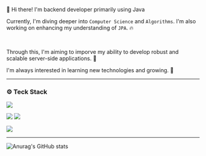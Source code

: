 👋 Hi there! I'm backend developer primarily using Java

Currently, I'm diving deeper into `Computer Science` and `Algorithms`. I'm also working on enhancing my understanding of `JPA`. 🔥

<br/>

Through this, I'm aiming to imporve my ability to develop robust and scalable server-side applications. 💪

I'm always interested in learning new technologies and growing. 🚀

-----

### ⚙️ Teck Stack

<img src="https://img.shields.io/badge/JAVA-007396?style=for-the-badge&logo=java&logoColor=white">

<img src="https://img.shields.io/badge/springboot-6DB33F?style=for-the-badge&logo=springboot&logoColor=white"> <img src="https://img.shields.io/badge/JPA-6DB33F?style=for-the-badge&logo=Spring&logoColor=white">

<img src="https://img.shields.io/badge/mysql-4479A1?style=for-the-badge&logo=mysql&logoColor=white">

-----

![Anurag's GitHub stats](https://github-readme-stats.vercel.app/api?username=solmoonkang&show_icons=true&theme=shadow_blue)

<!--
**solmoonkang/solmoonkang** is a ✨ _special_ ✨ repository because its `README.md` (this file) appears on your GitHub profile.

Here are some ideas to get you started:

- 🔭 I’m currently working on ...
- 🌱 I’m currently learning ...
- 👯 I’m looking to collaborate on ...
- 🤔 I’m looking for help with ...
- 💬 Ask me about ...
- 📫 How to reach me: ...
- 😄 Pronouns: ...
- ⚡ Fun fact: ...
-->

